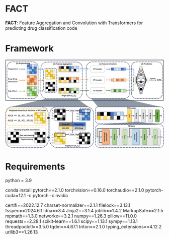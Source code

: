 # FACT
**FACT**: Feature Aggregation and Convolution with Transformers for predicting drug classification code

# Framework
![FACT](https://github.com/knhc1234/FACT/blob/main/Framework.png)

# Requirements
python = 3.9 

conda install pytorch==2.1.0 torchvision==0.16.0 torchaudio==2.1.0 pytorch-cuda=12.1 -c pytorch -c nvidia

certifi==2022.12.7
charset-normalizer==2.1.1
filelock==3.13.1
fsspec==2024.6.1
idna==3.4
Jinja2==3.1.4
joblib==1.4.2
MarkupSafe==2.1.5
mpmath==1.3.0
networkx==3.2.1
numpy==1.26.3
pillow==11.0.0
requests==2.28.1
scikit-learn==1.6.1
scipy==1.13.1
sympy==1.13.1
threadpoolctl==3.5.0
tqdm==4.67.1
triton==2.1.0
typing_extensions==4.12.2
urllib3==1.26.13
